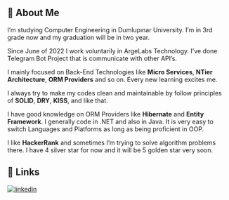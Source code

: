 
## 🚀 About Me
I’m studying Computer Engineering in Dumlupınar University. I’m in 3rd grade now and my graduation will be in two year.

Since June of 2022 I work voluntarily in ArgeLabs Technology. I’ve done Telegram Bot Project that is communicate with other API’s.

I mainly focused on Back-End Technologies like **Micro Services**, **NTier Architecture**, **ORM Providers** and so on. Every new learning excites me.

I always try to make my codes clean and maintainable by follow principles of **SOLID**, **DRY**, **KISS**, and like that.

I have good knowledge on ORM Providers like **Hibernate** and **Entity Framework**. I generally code in .NET and also in Java. It is very easy to switch Languages and Platforms as long as being proficient in OOP.

I like **HackerRank** and sometimes I’m trying to solve algorithm problems there. I have 4 silver star for now and it will be 5 golden star very soon.


## 🔗 Links
[![linkedin](https://img.shields.io/badge/linkedin-0A66C2?style=for-the-badge&logo=linkedin&logoColor=white)](https://www.linkedin.com/)


